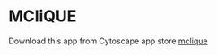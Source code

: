 MCliQUE
================

Download this app from Cytoscape app store [mclique](http://apps.cytoscape.org/apps/mclique) 